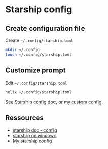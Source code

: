# Starship config

## Create configuration file

Create `~/.config/starship.toml`

```sh
mkdir ~/.config 
touch ~/.config/starship.toml
```

## Customize prompt

Edit `~/.config/starship.toml`

```sh
helix ~/.config/starship.toml
```

See [Starship config doc](https://starship.rs/config/), or [my custom config](../assets/starship/starship.toml).

## Ressources

- [starship doc - config](https://starship.rs/config/)
- [starship on windows](https://dev.to/ganmahmud/take-your-windows-powershell-to-the-next-level-by-starship-2gb2)
- [My starship config](../assets/starship/starship.toml)
